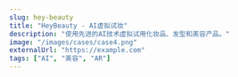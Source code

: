 ```yaml
---
slug: hey-beauty
title: "HeyBeauty - AI虚拟试妆"
description: "使用先进的AI技术虚拟试用化妆品、发型和美容产品。"
image: "/images/cases/case4.png"
externalUrl: "https://example.com"
tags: ["AI", "美容", "AR"]
---
```


